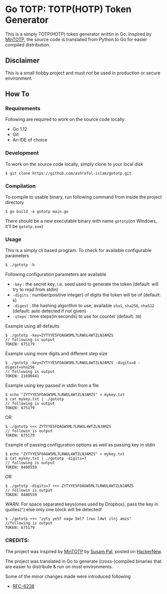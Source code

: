 # Go TOTP: TOTP(HOTP) Token Generator

This is a simply TOTP(HOTP) token generator writtin in Go.
Inspired by [MinTOTP](https://github.com/susam/mintotp), the source code is translated
from Python to Go for easier compiled distribution.

## Disclaimer
This is a small hobby project and must not be used in production or secure environment.

## How To

### Requirements

Following are required to work on the source code locally:

- Go 1.12
- Git
- An IDE of choice

### Development

To work on the source code locally, simply clone to your local disk

```
$ git clone https://github.com/ashraful-islam/gototp.git
```

### Compilation

To compile to usable binary, run following command from inside the project directory

```
$ go build -o gototp main.go
```

There should be a new executable binary with name `gototp`(on Windows, it'll be `gototp.exe`)

### Usage

This is a simply cli based program. To check for available configurable parameters
```
$ ./gototp -h
```

Following configuration parameters are available

- `-key` : the secret key, i.e. seed used to generate the token (default: will try to read from stdin)
- `-digits` : number(positive integer) of digits the token will be of (default: `6`)
- `-digest` : the hashing algorithm to use, available `sha1`, `sha256`, `sha512` (default: auto detected if not given)
- `-steps` : time steps(in seconds) to use for counter (default: `30`)

Example using all defaults
```
$ ./gototp -key=ZYTYYE5FOAGW5ML7LRWUL4WTZLNJAMZS
// following is output
TOKEN: 675179
```

Example using more digits and different step size
```
$ ./gototp -key=ZYTYYE5FOAGW5ML7LRWUL4WTZLNJAMZS -digits=8 -digest=sha256
// following is output
TOKEN: 21690441
```

Example using key passed in stdin from a file
```
$ echo "ZYTYYE5FOAGW5ML7LRWUL4WTZLNJAMZS" > mykey.txt
$ cat mykey.txt | ./gototp
// following is output
TOKEN: 675179
```
OR
```
$ ./gototp <<< ZYTYYE5FOAGW5ML7LRWUL4WTZLNJAMZS
// followin is output
TOKEN: 675179
```

Example of passing configuration options as well as passing key in stdin
```
$ echo "ZYTYYE5FOAGW5ML7LRWUL4WTZLNJAMZS" > mykey.txt
$ cat mykey.txt | ./gototp -digits=7
// following is output
TOKEN: 0480559
```
OR
```
$ ./gototp -digits=7 <<< ZYTYYE5FOAGW5ML7LRWUL4WTZLNJAMZS
// followin is output
TOKEN: 0480559
```

*WARN*: For space separated keys(ones used by Dropbox), pass the key in quotes(`"`) else only one block will be detected!
```
$ ./gototp <<< "zyty ye5f oagw 5ml7 lrwu l4wt zlnj amzs"
//following is output
TOKEN: 675179
```

### CREDITS:

The project was inspired by [MinTOTP](https://github.com/susam/mintotp) by [Susam Pal](https://github.com/susam),
posted on [HackerNew](https://news.ycombinator.com/item?id=21297664). 

The project was translated in Go to generate (cross-)compiled binaries that are easier to distribute & run on most environments.

Some of the minor changes made were introduced following

- [RFC-6238](https://tools.ietf.org/html/rfc6238)
